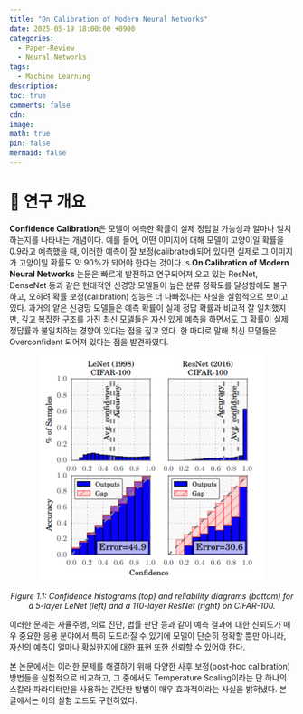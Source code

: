 ```yaml
---
title: "On Calibration of Modern Neural Networks"
date: 2025-05-19 18:00:00 +0900
categories:
  - Paper-Review
  - Neural Networks
tags:
  - Machine Learning
description: 
toc: true
comments: false
cdn: 
image:
math: true
pin: false
mermaid: false
---
```


# 📌 연구 개요
**Confidence Calibration**은 모델이 예측한 확률이 실제 정답일 가능성과 얼마나 일치하는지를 나타내는 개념이다. 예를 들어, 어떤 이미지에 대해 모델이 고양이일 확률을 0.9라고 예측했을 때, 이러한 예측이 잘 보정(calibrated)되어 있다면 실제로 그 이미지가 고양이일 확률도 약 90%가 되어야 한다는 것이다.
s
**On Calibration of Modern Neural Networks** 논문은 빠르게 발전하고 연구되어져 오고 있는 ResNet, DenseNet 등과 같은 현대적인 신경망 모델들이 높은 분류 정확도를 달성함에도 불구하고, 오히려 확률 보정(calibration) 성능은 더 나빠졌다는 사실을 실험적으로 보이고 있다. 과거의 얕은 신경망 모델들은 예측 확률이 실제 정답 확률과 비교적 잘 일치했지만, 깊고 복잡한 구조를 가진 최신 모델들은 자신 있게 예측을 하면서도 그 확률이 실제 정답률과 불일치하는 경향이 있다는 점을 짚고 있다. 한 마디로 말해 최신 모델들은 Overconfident 되어져 있다는 점을 발견하였다.

<!-- ![Desktop View](/assets/img/paper-review/On_Calibration_of_modern_NN/figure1.png)
_Figure 1.1: Confidence histograms (top) and reliability diagrams (bottom) for a 5-layer LeNet (left) and a 110-layer ResNet (right) on CIFAR-100. Refer to the text below for detailed illustration._ -->

<p align="center">
  <img src="/assets/img/paper-review/On_Calibration_of_modern_NN/figure1.png" alt="Figure 1.1" width="400
  "/>
</p>

<p align="center"><em>Figure 1.1: Confidence histograms (top) and reliability diagrams (bottom) for a 5-layer LeNet (left) and a 110-layer ResNet (right) on CIFAR-100.</em></p>

이러한 문제는 자율주행, 의료 진단, 법률 판단 등과 같이 예측 결과에 대한 신뢰도가 매우 중요한 응용 분야에서 특히 도드라질 수 있기에 모델이 단순히 정확할 뿐만 아니라, 자신의 예측이 얼마나 확실한지에 대한 표현 또한 신뢰할 수 있어야 한다.



본 논문에서는 이러한 문제를 해결하기 위해 다양한 사후 보정(post-hoc calibration) 방법들을 실험적으로 비교하고, 그 중에서도 Temperature Scaling이라는 단 하나의 스칼라 파라미터만을 사용하는 간단한 방법이 매우 효과적이라는 사실을 밝혀냈다. 본 글에서는 이의 실험 코드도 구현하였다.

